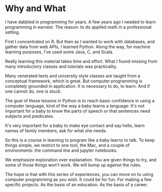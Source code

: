 # Why and What

I have dabbled in programming for years. A few years ago I needed to learn programming in earnest.
The reason: to do applied math in a professional setting. 

First I concentrated on R. But then as I wanted to work with databases, and gather data from web APIs, I learned Python. 
Along the way, for machine learning purposes, I've used some Java, C, and Scala. 

Really learning this material takes time and effort. What I found missing from many introductory classes and tutorials was practicality.

Many venerated texts and university style classes are taught from a conceptual framework, which is great. 
But computer programming is completely grounded in application. It is necessary to do, to learn. And if one cannot do, one is stuck. 

The goal of these lessons in Python is to reach basic confidence in using a computer language, kind of the way a baby learns a language: 
It's not important for a baby to know the parts of speech or that sentences need subjects and predicates. 

It's very important for a baby to make eye contact and say hello, learn names of family members, ask for what she needs. 

So this is a course in learning to program like a baby learns to talk. To keep things simple, we restrict to one tool, the Mac, and a couple of environments: the command line and jupyter notebooks. 

We emphasize exploration over explanation. You are given things to try, and some of those things won't work. 
We will bump up against the rules. 

The hope is that with this series of experiences, you can move on to using computer programming as you wish.
It could be for fun. For making a few specific projects. As the basis of an education. As the basis of a career. 
